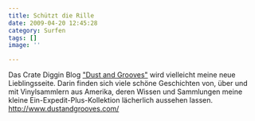 ```yaml
---
title: Schützt die Rille
date: 2009-04-20 12:45:28
category: Surfen
tags: []
image: ''

---
```


Das Crate Diggin Blog ["Dust and Grooves"](http://www.dustandgrooves.com/) wird vielleicht meine neue Lieblingsseite. Darin finden sich viele schöne Geschichten von, über und mit Vinylsammlern aus Amerika, deren Wissen und Sammlungen meine kleine Ein-Expedit-Plus-Kollektion lächerlich aussehen lassen.  
<http://www.dustandgrooves.com/>
